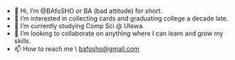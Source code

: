 - 👋 Hi, I’m @BAfoSHO or BA (bad attitude) for short.
- 👀 I’m interested in collecting cards and graduating college a decade late.
- 🌱 I’m currently studying Comp Sci @ UIowa.
- 💞️ I’m looking to collaborate on anything where I can learn and grow my skills.
- 📫 How to reach me \\ bafosho@gmail.com

<!---
BAfoSHO/BAfoSHO is a ✨ special ✨ repository because its `README.md` (this file) appears on your GitHub profile.
You can click the Preview link to take a look at your changes.
--->
